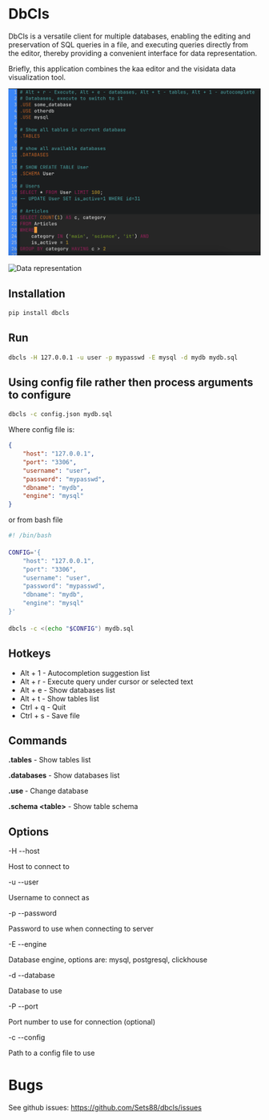 # DbCls

DbCls is a versatile client for multiple databases, enabling the editing and preservation of SQL queries in a file, and executing queries directly from the editor, thereby providing a convenient interface for data representation.

Briefly, this application combines the kaa editor and the visidata data visualization tool.

![Editor](/data/editor.png)

![Data representation](/data/data.png)


## Installation

```bash
pip install dbcls
```


## Run

```bash
dbcls -H 127.0.0.1 -u user -p mypasswd -E mysql -d mydb mydb.sql
```


## Using config file rather then process arguments to configure

``` bash
dbcls -c config.json mydb.sql
```

Where config file is:
```json
{
    "host": "127.0.0.1",
    "port": "3306",
    "username": "user",
    "password": "mypasswd",
    "dbname": "mydb",
    "engine": "mysql"
}
```

or from bash file
```bash
#! /bin/bash

CONFIG='{
    "host": "127.0.0.1",
    "port": "3306",
    "username": "user",
    "password": "mypasswd",
    "dbname": "mydb",
    "engine": "mysql"
}'

dbcls -c <(echo "$CONFIG") mydb.sql
```

## Hotkeys
- Alt + 1 - Autocompletion suggestion list
- Alt + r - Execute query under cursor or selected text
- Alt + e - Show databases list
- Alt + t - Show tables list
- Ctrl + q - Quit
- Ctrl + s - Save file

## Commands


**.tables** - Show tables list

**.databases** - Show databases list

**.use <database>** - Change database

**.schema &lt;table&gt;** - Show table schema


## Options

-H --host

Host to connect to

-u --user

Username to connect as

-p --password

Password to use when connecting to server

-E --engine

Database engine, options are: mysql, postgresql, clickhouse

-d --database

Database to use

-P --port

Port number to use for connection (optional)

-c --config

Path to a config file to use

# Bugs

See github issues: https://github.com/Sets88/dbcls/issues
